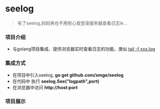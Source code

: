 # seelog
> 有了seelog,妈妈再也不用担心我登录服务器查看日志le...

### 项目介绍
* 与golang项目集成、提供浏览器实时查看日志的功能，类似 [tail -f xxx.log](https://www.cnblogs.com/fps2tao/p/7698224.html)

### 集成方式
* 在项目中引入seelog, **go get github.com/xmge/seelog**
* 在代码中 执行 **seelog.See("logpath",port)**
* 在浏览器中访问 **http://host:port**

### 项目展示

